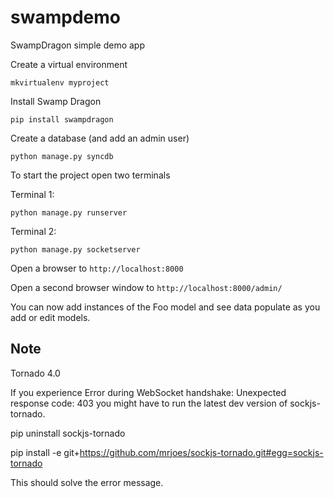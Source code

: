 swampdemo
=========

SwampDragon simple demo app

Create a virtual environment

    mkvirtualenv myproject
    
Install Swamp Dragon

    pip install swampdragon
    
Create a database (and add an admin user)

    python manage.py syncdb
    

To start the project open two terminals 

Terminal 1:

    python manage.py runserver
    
Terminal 2:
    
    python manage.py socketserver
    
Open a browser to ```http://localhost:8000```

Open a second browser window to ```http://localhost:8000/admin/```

You can now add instances of the Foo model and see data populate as you add or edit models.

## Note

Tornado 4.0

If you experience Error during WebSocket handshake: Unexpected response code: 403 you might have to run the latest dev version of sockjs-tornado.

pip uninstall sockjs-tornado

pip install -e git+https://github.com/mrjoes/sockjs-tornado.git#egg=sockjs-tornado

This should solve the error message.

